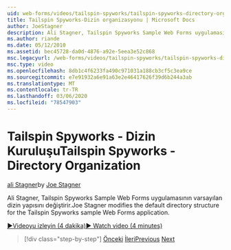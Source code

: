 ```yaml
---
uid: web-forms/videos/tailspin-spyworks/tailspin-spyworks-directory-organization
title: Tailspin Spyworks-Dizin organizasyonu | Microsoft Docs
author: JoeStagner
description: Ali Stagner, Tailspin Spyworks Sample Web Forms uygulamasının varsayılan dizin yapısını değiştirir.
ms.author: riande
ms.date: 05/12/2010
ms.assetid: bec45728-da0d-4876-a92e-5eea3e52c868
msc.legacyurl: /web-forms/videos/tailspin-spyworks/tailspin-spyworks-directory-organization
msc.type: video
ms.openlocfilehash: 8db1c4f6233fa490c971031a188cb3cf5c3ea9ce
ms.sourcegitcommit: e7e91932a6e91a63e2e46417626f39d6b244a3ab
ms.translationtype: MT
ms.contentlocale: tr-TR
ms.lasthandoff: 03/06/2020
ms.locfileid: "78547903"
---
```

# <a name="tailspin-spyworks---directory-organization"></a><span data-ttu-id="e3bb1-103">Tailspin Spyworks - Dizin Kuruluşu</span><span class="sxs-lookup"><span data-stu-id="e3bb1-103">Tailspin Spyworks - Directory Organization</span></span>

<span data-ttu-id="e3bb1-104">[ali Stagner](https://github.com/JoeStagner)</span><span class="sxs-lookup"><span data-stu-id="e3bb1-104">by [Joe Stagner](https://github.com/JoeStagner)</span></span>

<span data-ttu-id="e3bb1-105">Ali Stagner, Tailspin Spyworks Sample Web Forms uygulamasının varsayılan dizin yapısını değiştirir.</span><span class="sxs-lookup"><span data-stu-id="e3bb1-105">Joe Stagner modifies the default directory structure for the Tailspin Spyworks sample Web Forms application.</span></span>

[<span data-ttu-id="e3bb1-106">&#9654;Videoyu izleyin (4 dakika)</span><span class="sxs-lookup"><span data-stu-id="e3bb1-106">&#9654; Watch video (4 minutes)</span></span>](https://channel9.msdn.com/Blogs/ASP-NET-Site-Videos/tailspin-spyworks-directory-organization)

> [!div class="step-by-step"]
> <span data-ttu-id="e3bb1-107">[Önceki](tailspin-spyworks-intro-ui-and-edm.md)
> [İleri](tailspin-spyworks-category-menu.md)</span><span class="sxs-lookup"><span data-stu-id="e3bb1-107">[Previous](tailspin-spyworks-intro-ui-and-edm.md)
[Next](tailspin-spyworks-category-menu.md)</span></span>
